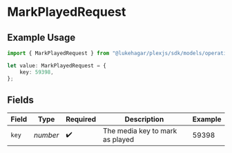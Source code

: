 # MarkPlayedRequest

## Example Usage

```typescript
import { MarkPlayedRequest } from "@lukehagar/plexjs/sdk/models/operations";

let value: MarkPlayedRequest = {
    key: 59398,
};
```

## Fields

| Field                           | Type                            | Required                        | Description                     | Example                         |
| ------------------------------- | ------------------------------- | ------------------------------- | ------------------------------- | ------------------------------- |
| `key`                           | *number*                        | :heavy_check_mark:              | The media key to mark as played | 59398                           |